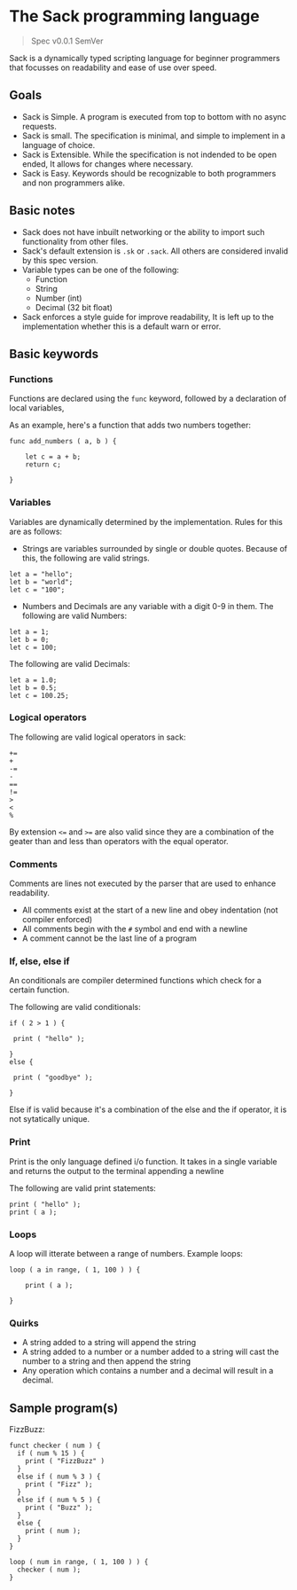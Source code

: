 # The Sack programming language
> Spec v0.0.1 SemVer

Sack is a dynamically typed scripting language for beginner programmers that focusses on readability and ease of use over speed.

## Goals

- Sack is Simple. A program is executed from top to bottom with no async requests.
- Sack is small. The specification is minimal, and simple to implement in a language of choice.
- Sack is Extensible. While the specification is not indended to be open ended, It allows for changes where necessary.
- Sack is Easy. Keywords should be recognizable to both programmers and non programmers alike.

## Basic notes

- Sack does not have inbuilt networking or the ability to import such functionality from other files.
- Sack's default extension is `.sk` or `.sack`. All others are considered invalid by this spec version.
- Variable types can be one of the following:
	- Function
	- String
	- Number (int)
	- Decimal (32 bit float)
- Sack enforces a style guide for improve readability, It is left up to the implementation whether this is a default warn or error.

## Basic keywords

### Functions

Functions are declared using the `func` keyword, followed by a declaration of local variables,

As an example, here's a function that adds two numbers together:

```
func add_numbers ( a, b ) {

	let c = a + b;
	return c;

}
```

### Variables

Variables are dynamically determined by the implementation. Rules for this are as follows:

- Strings are variables surrounded by single or double quotes. Because of this, the following are valid strings.
```
let a = "hello";
let b = "world";
let c = "100";
```

- Numbers and Decimals are any variable with a digit 0-9 in them.
The following are valid Numbers:
```
let a = 1;
let b = 0;
let c = 100;
```

The following are valid Decimals:
```
let a = 1.0;
let b = 0.5;
let c = 100.25;
```

### Logical operators

The following are valid logical operators in sack:
```
+=
+
-=
-
==
!=
>
<
%
```
By extension `<=` and `>=` are also valid since they are a combination of the geater than and less than operators with the equal operator.

### Comments
Comments are lines not executed by the parser that are used to enhance readability.

- All comments exist at the start of a new line and obey indentation (not compiler enforced)
- All comments begin with the `#` symbol and end with a newline
- A comment cannot be the last line of a program

### If, else, else if
An conditionals are compiler determined functions which check for a certain function.

The following are valid conditionals:
```
if ( 2 > 1 ) {

 print ( "hello" );

} 
else { 

 print ( "goodbye" );

}
```

Else if is valid because it's a combination of the else and the if operator, it is not sytatically unique.

### Print
Print is the only language defined i/o function. It takes in a single variable and returns the output to the terminal appending a newline

The following are valid print statements:
```
print ( "hello" );
print ( a );
```

### Loops
A loop will itterate between a range of numbers.
Example loops:
```
loop ( a in range, ( 1, 100 ) ) {

	print ( a );

}
```

### Quirks

- A string added to a string will append the string
- A string added to a number or a number added to a string will cast the number to a string and then append the string
- Any operation which contains a number and a decimal will result in a decimal.

## Sample program(s)

FizzBuzz:
```
funct checker ( num ) {
  if ( num % 15 ) {
    print ( "FizzBuzz" )
  }
  else if ( num % 3 ) {
    print ( "Fizz" );
  }
  else if ( num % 5 ) {
    print ( "Buzz" );
  }
  else {
    print ( num );
  }    
}

loop ( num in range, ( 1, 100 ) ) {
  checker ( num );
}
```
